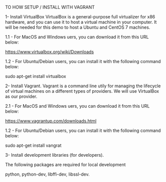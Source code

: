 TO HOW SETUP / INSTALL WITH VAGRANT

1- Install VirtualBox
VirtualBox is a general-purpose full virtualizer for x86 hardware, and you can use it to host a virtual machine in your computer. It will be needed for this demo to host a Ubuntu and CentOS 7 machines.

1.1 - For MacOS and Windows uers, you can download it from this URL below:

https://www.virtualbox.org/wiki/Downloads

1.2 - For Ubuntu/Debian users, you can install it with the following command below:

sudo apt-get install virtualbox

2- Install Vagrant.
Vagrant is a command line utily for managing the lifecycle of virtual machines on a different types of providers. We will use VirtualBox as our provider.

2.1 - For MacOS and Windows uers, you can download it from this URL below:

https://www.vagrantup.com/downloads.html

1.2 - For Ubuntu/Debian users, you can install it with the following command below:

sudo apt-get install vangrat

3- Install development libraries (for developers).

The following packages are required for local development

python, python-dev, libffi-dev, libssl-dev.

